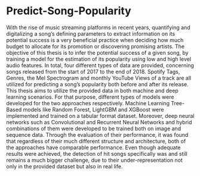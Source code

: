 # Predict-Song-Popularity

With the rise of music streaming platforms in recent years, quantifying and digitalizing a
song’s defining parameters to extract information on its potential success is a very beneficial
practice when deciding how much budget to allocate for its promotion or discovering
promising artists. The objective of this thesis is to infer the potential success of a given
song, by training a model for the estimation of its popularity using low and high level
audio features. In total, four different types of data are provided, concerning songs released
from the start of 2017 to the end of 2018. Spotify Tags, Genres, the Mel Spectrogram
and monthly YouTube Views of a track are all utilized for predicting a song’s popularity
both before and after its release. This thesis aims to utilize the provided data in both
machine and deep learning scenarios. For that purpose, different types of models were
developed for the two approaches respectively. Machine Learning Tree-Based models
like Random Forest, LightGBM and XGBoost were implemented and trained on a tabular
format dataset. Moreover, deep neural networks such as Convolutional and Recurrent
Neural Networks and hybrid combinations of them were developed to be trained both
on image and sequence data. Through the evaluation of their performance, it was found
that regardless of their much different structure and architecture, both of the approaches
have comparable performance. Even though adequate results were achieved, the detection
of hit songs specifically was and still remains a much bigger challenge, due to their
under-representation not only in the provided dataset but also in real life.
